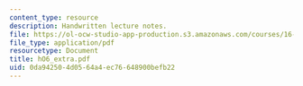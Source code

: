 ```yaml
---
content_type: resource
description: Handwritten lecture notes.
file: https://ol-ocw-studio-app-production.s3.amazonaws.com/courses/16-30-estimation-and-control-of-aerospace-systems-spring-2004/0da942504d0564a4ec76648900befb22_hO6_extra.pdf
file_type: application/pdf
resourcetype: Document
title: hO6_extra.pdf
uid: 0da94250-4d05-64a4-ec76-648900befb22
---
```

